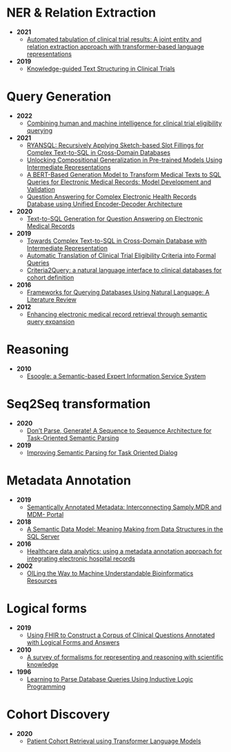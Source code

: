 # NER & Relation Extraction
- **2021**
  - [Automated tabulation of clinical trial results: A joint entity and relation extraction approach with transformer-based language representations](https://arxiv.org/pdf/2112.05596.pdf)
- **2019**
  - [Knowledge-guided Text Structuring in Clinical Trials](https://arxiv.org/ftp/arxiv/papers/1912/1912.12380.pdf)

# Query Generation
- **2022**
  - [Combining human and machine intelligence for clinical trial eligibility querying](https://academic.oup.com/jamia/article/29/7/1161/6569054)
- **2021**
  - [RYANSQL: Recursively Applying Sketch-based Slot Fillings for Complex Text-to-SQL in Cross-Domain Databases](https://direct.mit.edu/coli/article/47/2/309/98519)
  - [Unlocking Compositional Generalization in Pre-trained Models Using Intermediate Representations](https://arxiv.org/pdf/2104.07478.pdf)
  - [A BERT-Based Generation Model to Transform Medical Texts to SQL Queries for Electronic Medical Records: Model Development and Validation](https://medinform.jmir.org/2021/12/e32698/)
  - [Question Answering for Complex Electronic Health Records Database using Unified Encoder-Decoder Architecture](https://proceedings.mlr.press/v158/bae21a/bae21a.pdf)
- **2020**
  - [Text-to-SQL Generation for Question Answering on Electronic Medical Records](https://dl.acm.org/doi/pdf/10.1145/3366423.3380120?casa_token=owOWDpwicx8AAAAA:nDXigE6hk1vKMUlTLi8RYJUQnLzcMGee6VTg0uuLifb9fshPu9ijXTrpCOAurlHIU5nn2zGivlk1)
- **2019**
  - [Towards Complex Text-to-SQL in Cross-Domain Database with Intermediate Representation](https://arxiv.org/pdf/1905.08205.pdf)
  - [Automatic Translation of Clinical Trial Eligibility Criteria into Formal Queries](https://lat.inf.tu-dresden.de/research/papers/2019/XFB-ODLS15.pdf)
  - [Criteria2Query: a natural language interface to clinical databases for cohort definition](https://academic.oup.com/jamia/article/26/4/294/5308980)
- **2016**
  - [Frameworks for Querying Databases Using Natural Language: A Literature Review](https://arxiv.org/ftp/arxiv/papers/1909/1909.01822.pdf)
- **2012**
  - [Enhancing electronic medical record retrieval through semantic query expansion](https://web.p.ebscohost.com/ehost/pdfviewer/pdfviewer?vid=0&sid=cdcb0a20-6fed-4019-b9ab-3d9369226650%40redis)

# Reasoning
- **2010**
  - [Esoogle: a Semantic-based Expert Information Service System](https://ieeexplore.ieee.org/document/5694990)

# Seq2Seq transformation
- **2020**
  - [Don’t Parse, Generate! A Sequence to Sequence Architecture for Task-Oriented Semantic Parsing](https://dl.acm.org/doi/pdf/10.1145/3366423.3380064?casa_token=R3pg4C138IAAAAAA:J6HIhHkguo1VI9iJfp60agYsQb0XA-uY34VoxbUNKxust43EshwUp254MMzPYpGKMMPxQ-qCbnG3)
- **2019**
  - [Improving Semantic Parsing for Task Oriented Dialog](https://arxiv.org/pdf/1902.06000.pdf)

# Metadata Annotation
- **2019**
  - [Semantically Annotated Metadata: Interconnecting Samply.MDR and MDM- Portal](https://ebooks.iospress.nl/pdf/doi/10.3233/SHTI190810)
- **2018**
  - [A Semantic Data Model: Meaning Making from Data Structures in the SQL Server](https://e-journal.unair.ac.id/JISEBI/article/download/8556/5664)
- **2016**
  - [Healthcare data analytics: using a metadata annotation approach for integrating electronic hospital records](https://www.tandfonline.com/doi/abs/10.1080/23270012.2016.1141331)
- **2002**
  - [OILing the Way to Machine Understandable Bioinformatics Resources](https://ieeexplore.ieee.org/document/1006300)

# Logical forms
- **2019**
  - [Using FHIR to Construct a Corpus of Clinical Questions Annotated with Logical Forms and Answers](https://www.ncbi.nlm.nih.gov/pmc/articles/PMC7153115/)
- **2010**
  - [A survey of formalisms for representing and reasoning with scientific knowledge](https://www.cambridge.org/core/services/aop-cambridge-core/content/view/3ED1DB089A4A155DDF3A0BEB847D9C65/S0269888910000019a.pdf/survey_of_formalisms_for_representing_and_reasoning_with_scientific_knowledge.pdf)
- **1996**
  - [Learning to Parse Database Queries Using Inductive Logic Programming](https://www.aaai.org/Papers/AAAI/1996/AAAI96-156.pdf)

# Cohort Discovery
- **2020**
  - [Patient Cohort Retrieval using Transformer Language Models](https://www.ncbi.nlm.nih.gov/pmc/articles/PMC8075458/)